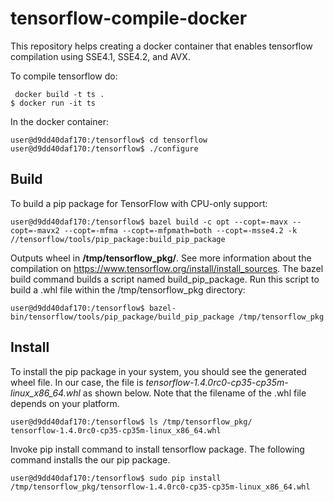# tensorflow-compile-docker
This repository helps creating a docker container that enables tensorflow compilation using SSE4.1, SSE4.2, and AVX.

To compile tensorflow do:

```
 docker build -t ts .
$ docker run -it ts
```

In the docker container:
```
user@d9dd40daf170:/tensorflow$ cd tensorflow
user@d9dd40daf170:/tensorflow$ ./configure
```

## Build ##

To build a pip package for TensorFlow with CPU-only support:
```
user@d9dd40daf170:/tensorflow$ bazel build -c opt --copt=-mavx --copt=-mavx2 --copt=-mfma --copt=-mfpmath=both --copt=-msse4.2 -k //tensorflow/tools/pip_package:build_pip_package
```
Outputs wheel in **/tmp/tensorflow_pkg/**.
See more information about the compilation on https://www.tensorflow.org/install/install_sources.
The bazel build command builds a script named build_pip_package.
Run this script to build a .whl file within the /tmp/tensorflow_pkg directory:
```
user@d9dd40daf170:/tensorflow$ bazel-bin/tensorflow/tools/pip_package/build_pip_package /tmp/tensorflow_pkg
```

## Install ##


To install the pip package in your system, you should see the generated wheel file. In our case, the file is *tensorflow-1.4.0rc0-cp35-cp35m-linux_x86_64.whl* as shown below. Note that the filename of the .whl file depends on your platform.

```
user@d9dd40daf170:/tensorflow$ ls /tmp/tensorflow_pkg/
tensorflow-1.4.0rc0-cp35-cp35m-linux_x86_64.whl
```

Invoke pip install command to install tensorflow package.
The following command installs the our pip package.
```
user@d9dd40daf170:/tensorflow$ sudo pip install /tmp/tensorflow_pkg/tensorflow-1.4.0rc0-cp35-cp35m-linux_x86_64.whl
```
